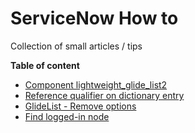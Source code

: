 # ServiceNow How to
Collection of small articles / tips

**Table of content**

- [Component lightweight_glide_list2](/Component%20lightweight_glide_list2.md)
- [Reference qualifier on dictionary entry](/Reference-qualifier-on-dictionary-entry.md)
- [GlideList - Remove options](/GlideList-Remove-Options.md)
- [Find logged-in node](/Find-logged-in-node.md)
